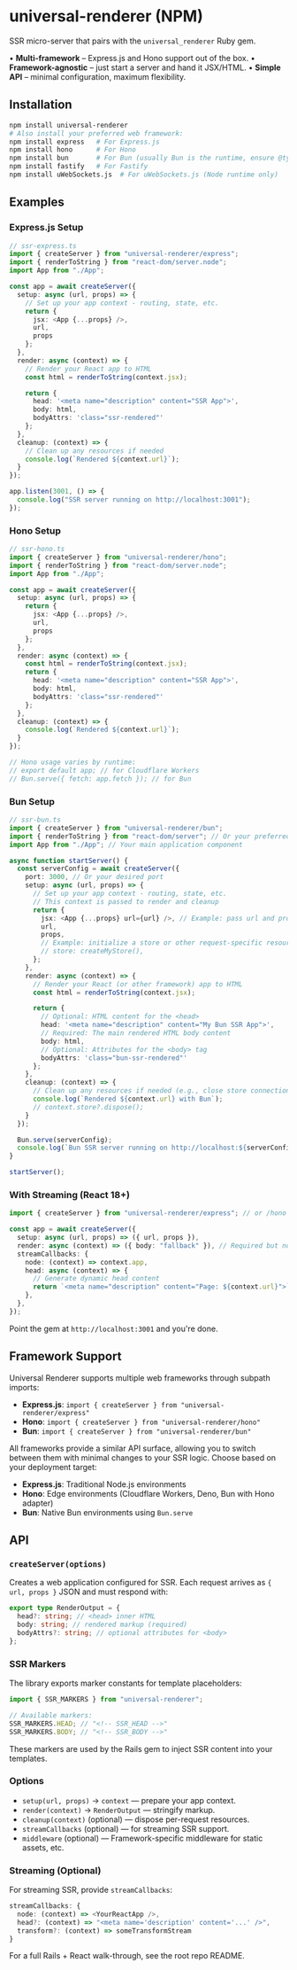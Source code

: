 # universal-renderer (NPM)

SSR micro-server that pairs with the `universal_renderer` Ruby gem.

• **Multi-framework** – Express.js and Hono support out of the box.
• **Framework-agnostic** – just start a server and hand it JSX/HTML.
• **Simple API** – minimal configuration, maximum flexibility.

## Installation

```bash
npm install universal-renderer
# Also install your preferred web framework:
npm install express   # For Express.js
npm install hono      # For Hono
npm install bun       # For Bun (usually Bun is the runtime, ensure @types/bun for TS)
npm install fastify   # For Fastify
npm install uWebSockets.js  # For uWebSockets.js (Node runtime only)
```

## Examples

### Express.js Setup

```ts
// ssr-express.ts
import { createServer } from "universal-renderer/express";
import { renderToString } from "react-dom/server.node";
import App from "./App";

const app = await createServer({
  setup: async (url, props) => {
    // Set up your app context - routing, state, etc.
    return {
      jsx: <App {...props} />,
      url,
      props
    };
  },
  render: async (context) => {
    // Render your React app to HTML
    const html = renderToString(context.jsx);

    return {
      head: '<meta name="description" content="SSR App">',
      body: html,
      bodyAttrs: 'class="ssr-rendered"'
    };
  },
  cleanup: (context) => {
    // Clean up any resources if needed
    console.log(`Rendered ${context.url}`);
  }
});

app.listen(3001, () => {
  console.log("SSR server running on http://localhost:3001");
});
```

### Hono Setup

```ts
// ssr-hono.ts
import { createServer } from "universal-renderer/hono";
import { renderToString } from "react-dom/server.node";
import App from "./App";

const app = await createServer({
  setup: async (url, props) => {
    return {
      jsx: <App {...props} />,
      url,
      props
    };
  },
  render: async (context) => {
    const html = renderToString(context.jsx);
    return {
      head: '<meta name="description" content="SSR App">',
      body: html,
      bodyAttrs: 'class="ssr-rendered"'
    };
  },
  cleanup: (context) => {
    console.log(`Rendered ${context.url}`);
  }
});

// Hono usage varies by runtime:
// export default app; // for Cloudflare Workers
// Bun.serve({ fetch: app.fetch }); // for Bun
```

### Bun Setup

```ts
// ssr-bun.ts
import { createServer } from "universal-renderer/bun";
import { renderToString } from "react-dom/server"; // Or your preferred renderer
import App from "./App"; // Your main application component

async function startServer() {
  const serverConfig = await createServer({
    port: 3000, // Or your desired port
    setup: async (url, props) => {
      // Set up your app context - routing, state, etc.
      // This context is passed to render and cleanup
      return {
        jsx: <App {...props} url={url} />, // Example: pass url and props to your App
        url,
        props,
        // Example: initialize a store or other request-specific resources
        // store: createMyStore(),
      };
    },
    render: async (context) => {
      // Render your React (or other framework) app to HTML
      const html = renderToString(context.jsx);

      return {
        // Optional: HTML content for the <head>
        head: '<meta name="description" content="My Bun SSR App">',
        // Required: The main rendered HTML body content
        body: html,
        // Optional: Attributes for the <body> tag
        bodyAttrs: 'class="bun-ssr-rendered"'
      };
    },
    cleanup: (context) => {
      // Clean up any resources if needed (e.g., close store connections)
      console.log(`Rendered ${context.url} with Bun`);
      // context.store?.dispose();
    }
  });

  Bun.serve(serverConfig);
  console.log(`Bun SSR server running on http://localhost:${serverConfig.port}`);
}

startServer();
```

### With Streaming (React 18+)

```ts
import { createServer } from "universal-renderer/express"; // or /hono

const app = await createServer({
  setup: async (url, props) => ({ url, props }),
  render: async (context) => ({ body: "fallback" }), // Required but not used for streaming
  streamCallbacks: {
    node: (context) => context.app,
    head: async (context) => {
      // Generate dynamic head content
      return `<meta name="description" content="Page: ${context.url}">`;
    },
  },
});
```

Point the gem at `http://localhost:3001` and you're done.

## Framework Support

Universal Renderer supports multiple web frameworks through subpath imports:

- **Express.js**: `import { createServer } from "universal-renderer/express"`
- **Hono**: `import { createServer } from "universal-renderer/hono"`
- **Bun**: `import { createServer } from "universal-renderer/bun"`

All frameworks provide a similar API surface, allowing you to switch between them with minimal changes to your SSR logic. Choose based on your deployment target:

- **Express.js**: Traditional Node.js environments
- **Hono**: Edge environments (Cloudflare Workers, Deno, Bun with Hono adapter)
- **Bun**: Native Bun environments using `Bun.serve`

## API

### `createServer(options)`

Creates a web application configured for SSR. Each request arrives as `{ url, props }` JSON and must respond with:

```ts
export type RenderOutput = {
  head?: string; // <head> inner HTML
  body: string; // rendered markup (required)
  bodyAttrs?: string; // optional attributes for <body>
};
```

### SSR Markers

The library exports marker constants for template placeholders:

```ts
import { SSR_MARKERS } from "universal-renderer";

// Available markers:
SSR_MARKERS.HEAD; // "<!-- SSR_HEAD -->"
SSR_MARKERS.BODY; // "<!-- SSR_BODY -->"
```

These markers are used by the Rails gem to inject SSR content into your templates.

### Options

- `setup(url, props)` → `context` &mdash; prepare your app context.
- `render(context)` → `RenderOutput` &mdash; stringify markup.
- `cleanup(context)` (optional) &mdash; dispose per-request resources.
- `streamCallbacks` (optional) &mdash; for streaming SSR support.
- `middleware` (optional) &mdash; Framework-specific middleware for static assets, etc.

### Streaming (Optional)

For streaming SSR, provide `streamCallbacks`:

```ts
streamCallbacks: {
  node: (context) => <YourReactApp />,
  head?: (context) => "<meta name='description' content='...' />",
  transform?: (context) => someTransformStream
}
```

For a full Rails + React walk-through, see the root repo README.
